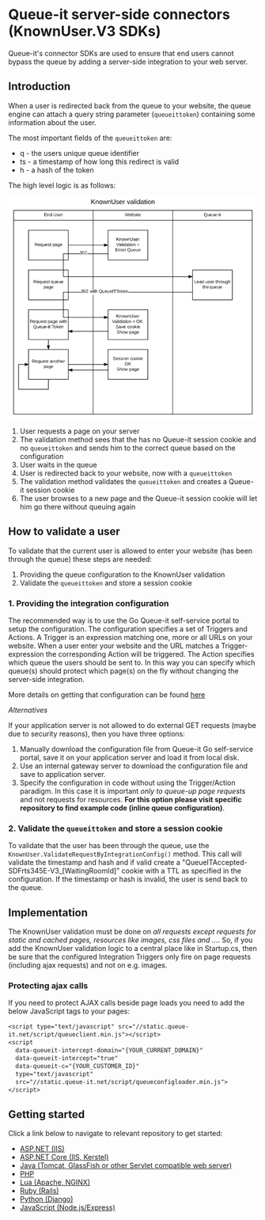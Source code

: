 # Queue-it server-side connectors (KnownUser.V3 SDKs)
Queue-it's connector SDKs are used to ensure that end users cannot bypass the queue by adding a server-side integration to your web server.

## Introduction
When a user is redirected back from the queue to your website, the queue engine can attach a query string parameter (`queueittoken`) containing some information about the user.

The most important fields of the `queueittoken` are:

 - q - the users unique queue identifier
 - ts - a timestamp of how long this redirect is valid
 - h - a hash of the token

The high level logic is as follows:

![The KnownUser validation flow](https://github.com/queueit/Documentation/blob/main/serverside-connectors/KnownUserFlow.png)

 1. User requests a page on your server
 2. The validation method sees that the has no Queue-it session cookie and no `queueittoken` and sends him to the correct queue based on the configuration
 3. User waits in the queue
 4. User is redirected back to your website, now with a `queueittoken`
 5. The validation method validates the `queueittoken` and creates a Queue-it session cookie
 6. The user browses to a new page and the Queue-it session cookie will let him go there without queuing again

## How to validate a user
To validate that the current user is allowed to enter your website (has been through the queue) these steps are needed:

 1. Providing the queue configuration to the KnownUser validation
 2. Validate the `queueittoken` and store a session cookie

### 1. Providing the integration configuration
The recommended way is to use the Go Queue-it self-service portal to setup the configuration. The configuration specifies a set of Triggers and Actions. A Trigger is an expression matching one, more or all URLs on your website. 
When a user enter your website and the URL matches a Trigger-expression the corresponding Action will be triggered. 
The Action specifies which queue the users should be sent to. 
In this way you can specify which queue(s) should protect which page(s) on the fly without changing the server-side integration.

More details on getting that configuration can be found [here](https://github.com/queueit/Documentation/tree/main/serverside-connectors/integration-config)

_Alternatives_

If your application server is not allowed to do external GET requests (maybe due to security reasons), then you have three options:

1. Manually download the configuration file from Queue-it Go self-service portal, save it on your application server and load it from local disk.
2. Use an internal gateway server to download the configuration file and save to application server.
3. Specify the configuration in code without using the Trigger/Action paradigm. In this case it is important *only to queue-up page requests* and not requests for resources. **For this option please visit specific repository to find example code (inline queue configuration)**.

### 2. Validate the `queueittoken` and store a session cookie
To validate that the user has been through the queue, use the `KnownUser.ValidateRequestByIntegrationConfig()` method. 
This call will validate the timestamp and hash and if valid create a "QueueITAccepted-SDFrts345E-V3_[WaitingRoomId]" cookie with a TTL as specified in the configuration.
If the timestamp or hash is invalid, the user is send back to the queue.

## Implementation
The KnownUser validation must be done on *all requests except requests for static and cached pages, resources like images, css files and ...*. 
So, if you add the KnownUser validation logic to a central place like in Startup.cs, then be sure that the configured Integration Triggers only fire on page requests (including ajax requests) and not on e.g. images.

### Protecting ajax calls
If you need to protect AJAX calls beside page loads you need to add the below JavaScript tags to your pages:
```
<script type="text/javascript" src="//static.queue-it.net/script/queueclient.min.js"></script>
<script
  data-queueit-intercept-domain="{YOUR_CURRENT_DOMAIN}"
  data-queueit-intercept="true"
  data-queueit-c="{YOUR_CUSTOMER_ID}"
  type="text/javascript"
  src="//static.queue-it.net/script/queueconfigloader.min.js">
</script>
```


## Getting started
Click a link below to navigate to relevant repository to get started:

- [ASP.NET (IIS)](https://github.com/queueit/KnownUser.V3.ASPNET)
- [ASP.NET Core (IIS, Kerstel)](https://github.com/queueit/KnownUser.V3.ASPNETCORE)
- [Java (Tomcat, GlassFish or other Servlet compatible web server)](https://github.com/queueit/KnownUser.V3.JAVA)
- [PHP](https://github.com/queueit/KnownUser.V3.PHP)
- [Lua (Apache, NGINX)](https://github.com/queueit/KnownUser.V3.Lua)
- [Ruby (Rails)](https://github.com/queueit/KnownUser.V3.RubyOnRails)
- [Python (Django)](https://github.com/queueit/KnownUser.V3.Python)
- [JavaScript (Node.js/Express)](https://github.com/queueit/KnownUser.V3.Javascript)
